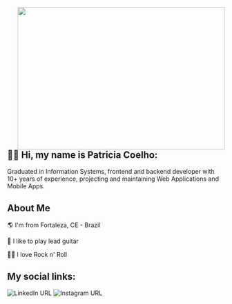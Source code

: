 <img align="right" width="480" height="329" src="https://media.giphy.com/media/B4jfJqiIxvU08/giphy.gif">


## 👋🏽  Hi, my name is Patricia Coelho:  

Graduated in Information Systems, frontend and backend developer with 10+ years of experience, projecting and maintaining Web Applications and Mobile Apps.

## About Me

🌎 I'm from Fortaleza, CE - Brazil

🎸 I like to play lead guitar

🤘🏽 I love Rock n' Roll



## My social links:

![LinkedIn URL](https://img.shields.io/twitter/url?color=%2300FFFF&label=linkedin&logo=linkedin&style=for-the-badge&url=https%3A%2F%2Fhttps://www.linkedin.com/in/stanycruz) ![Instagram URL](https://img.shields.io/twitter/url?color=%231E90FF&label=instagram&logo=instagram&style=for-the-badge&url=https%3A%2F%2Fwww.instagram.com/stanycruz) 

